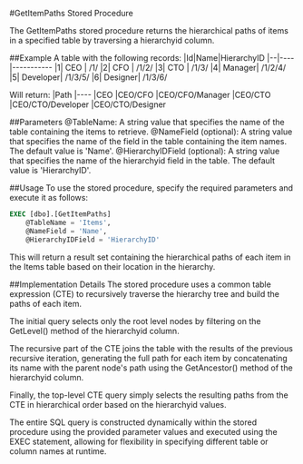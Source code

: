 #GetItemPaths Stored Procedure

The GetItemPaths stored procedure returns the hierarchical paths of items in a specified table by traversing a hierarchyid column.


##Example
A table with the following records:
|Id|Name|HierarchyID
|--|----|-----------
|1|	CEO	| /1/
|2|	CFO	| /1/2/
|3|	CTO	| /1/3/
|4|	Manager| /1/2/4/
|5|	Developer| /1/3/5/
|6|	Designer| /1/3/6/

Will return:
|Path
|----
|CEO
|CEO/CFO
|CEO/CFO/Manager
|CEO/CTO
|CEO/CTO/Developer
|CEO/CTO/Designer


##Parameters
@TableName: A string value that specifies the name of the table containing the items to retrieve.
@NameField (optional): A string value that specifies the name of the field in the table containing the item names. The default value is 'Name'.
@HierarchyIDField (optional): A string value that specifies the name of the hierarchyid field in the table. The default value is 'HierarchyID'.

##Usage
To use the stored procedure, specify the required parameters and execute it as follows:

```SQL
EXEC [dbo].[GetItemPaths] 
    @TableName = 'Items', 
    @NameField = 'Name', 
    @HierarchyIDField = 'HierarchyID'
```

This will return a result set containing the hierarchical paths of each item in the Items table based on their location in the hierarchy.

##Implementation Details
The stored procedure uses a common table expression (CTE) to recursively traverse the hierarchy tree and build the paths of each item.

The initial query selects only the root level nodes by filtering on the GetLevel() method of the hierarchyid column.

The recursive part of the CTE joins the table with the results of the previous recursive iteration, generating the full path for each item by concatenating its name with the parent node's path using the GetAncestor() method of the hierarchyid column.

Finally, the top-level CTE query simply selects the resulting paths from the CTE in hierarchical order based on the hierarchyid values.

The entire SQL query is constructed dynamically within the stored procedure using the provided parameter values and executed using the EXEC statement, allowing for flexibility in specifying different table or column names at runtime.